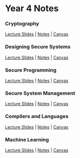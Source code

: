 # Year 4 Notes

### Cryptography
[Lecture Slides](../../tree/master/crypto/lecture-slides)
|
[Notes](crypto/notes.md)
|
[Canvas](https://canvas.bham.ac.uk/courses/27246)

### Designing Secure Systems
[Lecture Slides](../../tree/master/dss/lecture-slides)
|
[Notes](dss/notes.md)
|
[Canvas](https://canvas.bham.ac.uk/courses/27248)

### Secure Programming
[Lecture Slides](../../tree/master/sp/lecture-slides)
|
[Notes](sp/notes.md)
|
[Canvas](https://canvas.bham.ac.uk/courses/27286)

### Secure System Management
[Lecture Slides](../../tree/master/ssm/lecture-slides)
|
[Notes](ssm/notes.md)
|
[Canvas](https://canvas.bham.ac.uk/courses/27287)

### Compilers and Languages
[Lecture Slides](../../tree/master/cl/lecture-slides)
|
[Notes](cl/notes.md)
|
[Canvas](https://canvas.bham.ac.uk/courses/27239)

### Machine Learning
[Lecture Slides](../../tree/master/ml/lecture-slides)
|
[Notes](ml/notes.md)
|
[Canvas](https://canvas.bham.ac.uk/courses/27269)
